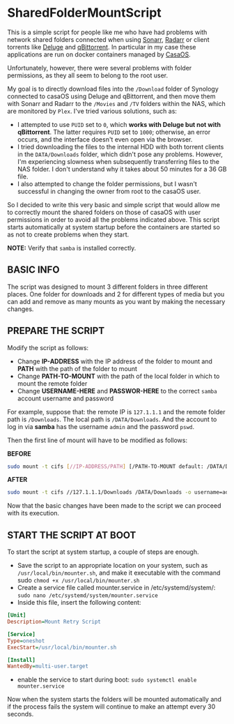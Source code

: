 # SharedFolderMountScript

This is a simple script for people like me who have had problems with network shared folders connected when using [Sonarr](https://sonarr.tv), [Radarr](https://radarr.video) or client torrents like [Deluge](https://deluge-torrent.org) and [qBittorrent](https://www.qbittorrent.org).
In particular in my case these applications are run on docker containers managed by [CasaOS](https://www.casaos.io).

Unfortunately, however, there were several problems with folder permissions, as they all seem to belong to the root user.

My goal is to directly download files into the `/Download` folder of Synology connected to casaOS using Deluge and qBittorrent, and then move them with Sonarr and Radarr to the `/Movies` and `/TV` folders within the NAS, which are monitored by `Plex`. I've tried various solutions, such as:

- I attempted to use `PUID` set to `0`, which **works with Deluge but not with qBittorrent**. The latter requires `PUID` set to `1000`; otherwise, an error occurs, and the interface doesn't even open via the browser.
- I tried downloading the files to the internal HDD with both torrent clients in the `DATA/Downloads` folder, which didn't pose any problems. However, I'm experiencing slowness when subsequently transferring files to the NAS folder. I don't understand why it takes about 50 minutes for a 36 GB file.
- I also attempted to change the folder permissions, but I wasn't successful in changing the owner from root to the casaOS user.

So I decided to write this very basic and simple script that would allow me to correctly mount the shared folders on those of casaOS with user permissions in order to avoid all the problems indicated above.
This script starts automatically at system startup before the containers are started so as not to create problems when they start.

**NOTE:** Verify that `samba` is installed correctly.

## BASIC INFO
The script was designed to mount 3 different folders in three different places. One folder for downloads and 2 for different types of media but you can add and remove as many mounts as you want by making the necessary changes.

## PREPARE THE SCRIPT
Modify the script as follows:
- Change **IP-ADDRESS** with the IP address of the folder to mount and **PATH** with the path of the folder to mount
- Change **PATH-TO-MOUNT** with the path of the local folder in which to mount the remote folder
- Change **USERNAME-HERE** and **PASSWOR-HERE** to the correct `samba` account username and password

For example, suppose that:
the remote IP is `127.1.1.1` and the remote folder path is `/Downloads`. The local path is `/DATA/Downloads`. And the account to log in via **samba** has the username `admin` and the password `pswd`.
  
Then the first line of mount will have to be modified as follows:

**BEFORE**
```sh
sudo mount -t cifs [//IP-ADDRESS/PATH] [/PATH-TO-MOUNT default: /DATA/Downloads] -o username=[USERNAME-HERE],password=[PASSWORD HERE],vers=3.0,rw,uid=1000,gid=1000,forceuid,forcegid,file_mode=0777,dir_mode=0777,nounix
```

**AFTER**
```sh
sudo mount -t cifs //127.1.1.1/Downloads /DATA/Downloads -o username=admin,password=pswd,vers=3.0,rw,uid=1000,gid=1000,forceuid,forcegid,file_mode=0777,dir_mode=0777,nounix
```

Now that the basic changes have been made to the script we can proceed with its execution.

## START THE SCRIPT AT BOOT
To start the script at system startup, a couple of steps are enough.

- Save the script to an appropriate location on your system, such as `/usr/local/bin/mounter.sh`, and make it executable with the command sudo `chmod +x /usr/local/bin/mounter.sh`
- Create a service file called mounter.service in /etc/systemd/system/: `sudo nano /etc/systemd/system/mounter.service`
- Inside this file, insert the following content:

```ini
[Unit]
Description=Mount Retry Script

[Service]
Type=oneshot
ExecStart=/usr/local/bin/mounter.sh

[Install]
WantedBy=multi-user.target
```

- enable the service to start during boot: `sudo systemctl enable mounter.service`

Now when the system starts the folders will be mounted automatically and if the process fails the system will continue to make an attempt every 30 seconds.









